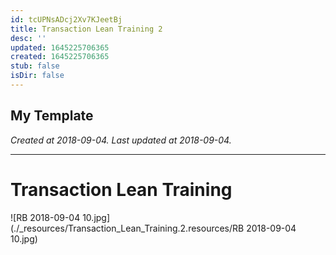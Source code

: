 ```yaml
---
id: tcUPNsADcj2Xv7KJeetBj
title: Transaction Lean Training 2
desc: ''
updated: 1645225706365
created: 1645225706365
stub: false
isDir: false
---
```

My Template
---

_Created at 2018-09-04._
_Last updated at 2018-09-04._




---

# Transaction Lean Training


![RB 2018-09-04 10.jpg](./_resources/Transaction_Lean_Training.2.resources/RB 2018-09-04 10.jpg)

